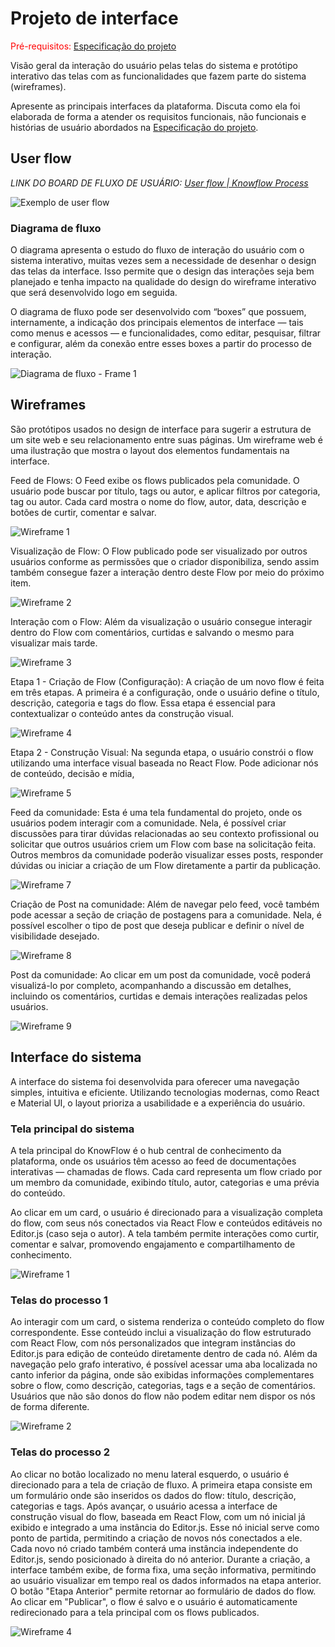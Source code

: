 
# Projeto de interface

<span style="color:red">Pré-requisitos: <a href="02-Especificacao.md"> Especificação do projeto</a></span>

Visão geral da interação do usuário pelas telas do sistema e protótipo interativo das telas com as funcionalidades que fazem parte do sistema (wireframes).

 Apresente as principais interfaces da plataforma. Discuta como ela foi elaborada de forma a atender os requisitos funcionais, não funcionais e histórias de usuário abordados na <a href="02-Especificacao.md"> Especificação do projeto</a></span>.

 ## User flow

_LINK DO BOARD DE FLUXO DE USUÁRIO: [User flow | Knowflow Process](https://miro.com/app/board/uXjVI82qtag=/?share_link_id=687504854472)_ 

![Exemplo de user flow](https://github.com/user-attachments/assets/119e4a80-1972-4424-bb6b-babf75eba080)

### Diagrama de fluxo

O diagrama apresenta o estudo do fluxo de interação do usuário com o sistema interativo, muitas vezes sem a necessidade de desenhar o design das telas da interface. Isso permite que o design das interações seja bem planejado e tenha impacto na qualidade do design do wireframe interativo que será desenvolvido logo em seguida.

O diagrama de fluxo pode ser desenvolvido com “boxes” que possuem, internamente, a indicação dos principais elementos de interface — tais como menus e acessos — e funcionalidades, como editar, pesquisar, filtrar e configurar, além da conexão entre esses boxes a partir do processo de interação.


![Diagrama de fluxo - Frame 1](https://github.com/user-attachments/assets/1637f7f9-3967-46d8-aea4-59908dadaa8e)

## Wireframes

São protótipos usados no design de interface para sugerir a estrutura de um site web e seu relacionamento entre suas páginas. Um wireframe web é uma ilustração que mostra o layout dos elementos fundamentais na interface.

Feed de Flows: O Feed exibe os flows publicados pela comunidade. O usuário pode buscar por título, tags ou autor, e aplicar filtros por categoria, tag ou autor. Cada card mostra o nome do flow, autor, data, descrição e botões de curtir, comentar e salvar. 

![Wireframe 1](images/Wireframe-1.png)

Visualização de Flow: O Flow publicado pode ser visualizado por outros usuários conforme as permissões que o criador disponibiliza, sendo assim também consegue fazer a interação dentro deste Flow por meio do próximo item.

![Wireframe 2](images/Wireframe-2.png)

Interação com o Flow: Além da visualização o usuário consegue interagir dentro do Flow com comentários, curtidas e salvando o mesmo para visualizar mais tarde.

![Wireframe 3](images/Wireframe-3.png)

Etapa 1 - Criação de Flow (Configuração): A criação de um novo flow é feita em três etapas. A primeira é a configuração, onde o usuário define o título, descrição, categoria e tags do flow. Essa etapa é essencial para contextualizar o conteúdo antes da construção visual.

![Wireframe 4](images/Wireframe-4.png)

Etapa 2 - Construção Visual: Na segunda etapa, o usuário constrói o flow utilizando uma interface visual baseada no React Flow. Pode adicionar nós de conteúdo, decisão e mídia, 

![Wireframe 5](images/Wireframe-5.png)

Feed da comunidade: Esta é uma tela fundamental do projeto, onde os usuários podem interagir com a comunidade. Nela, é possível criar discussões para tirar dúvidas relacionadas ao seu contexto profissional ou solicitar que outros usuários criem um Flow com base na solicitação feita. Outros membros da comunidade poderão visualizar esses posts, responder dúvidas ou iniciar a criação de um Flow diretamente a partir da publicação.

![Wireframe 7](images/Wireframe-7.png)

Criação de Post na comunidade: Além de navegar pelo feed, você também pode acessar a seção de criação de postagens para a comunidade. Nela, é possível escolher o tipo de post que deseja publicar e definir o nível de visibilidade desejado.

![Wireframe 8](images/Wireframe-8.png)

Post da comunidade: Ao clicar em um post da comunidade, você poderá visualizá-lo por completo, acompanhando a discussão em detalhes, incluindo os comentários, curtidas e demais interações realizadas pelos usuários.

![Wireframe 9](images/Wireframe-9.png)
 


## Interface do sistema

A interface do sistema foi desenvolvida para oferecer uma navegação simples, intuitiva e eficiente. Utilizando tecnologias modernas, como React e Material UI, o layout prioriza a usabilidade e a experiência do usuário.

### Tela principal do sistema

A tela principal do KnowFlow é o hub central de conhecimento da plataforma, onde os usuários têm acesso ao feed de documentações interativas — chamadas de flows. Cada card representa um flow criado por um membro da comunidade, exibindo título, autor, categorias e uma prévia do conteúdo.

Ao clicar em um card, o usuário é direcionado para a visualização completa do flow, com seus nós conectados via React Flow e conteúdos editáveis no Editor.js (caso seja o autor). A tela também permite interações como curtir, comentar e salvar, promovendo engajamento e compartilhamento de conhecimento.

![Wireframe 1](images/Wireframe-1.png)


###  Telas do processo 1

Ao interagir com um card, o sistema renderiza o conteúdo completo do flow correspondente. Esse conteúdo inclui a visualização do flow estruturado com React Flow, com nós personalizados que integram instâncias do Editor.js para edição de conteúdo diretamente dentro de cada nó. Além da navegação pelo grafo interativo, é possível acessar uma aba localizada no canto inferior da página, onde são exibidas informações complementares sobre o flow, como descrição, categorias, tags e a seção de comentários. Usuários que não são donos do flow não podem editar nem dispor os nós de forma diferente.


![Wireframe 2](images/Wireframe-2.png)


### Telas do processo 2

Ao clicar no botão localizado no menu lateral esquerdo, o usuário é direcionado para a tela de criação de fluxo. A primeira etapa consiste em um formulário onde são inseridos os dados do flow: título, descrição, categorias e tags. Após avançar, o usuário acessa a interface de construção visual do flow, baseada em React Flow, com um nó inicial já exibido e integrado a uma instância do Editor.js. Esse nó inicial serve como ponto de partida, permitindo a criação de novos nós conectados a ele. Cada novo nó criado também conterá uma instância independente do Editor.js, sendo posicionado à direita do nó anterior. Durante a criação, a interface também exibe, de forma fixa, uma seção informativa, permitindo ao usuário visualizar em tempo real os dados informados na etapa anterior. O botão "Etapa Anterior" permite retornar ao formulário de dados do flow. Ao clicar em "Publicar", o flow é salvo e o usuário é automaticamente redirecionado para a tela principal com os flows publicados.


![Wireframe 4](images/Wireframe-4.png)

